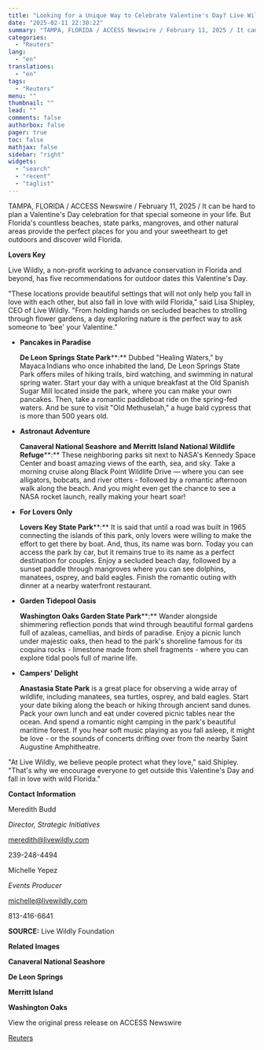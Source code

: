 ```yaml
---
title: "Looking for a Unique Way to Celebrate Valentine's Day? Live Wildly Has Five Outdoor Dates Perfect for Florida Love Birds"
date: "2025-02-11 22:30:22"
summary: "TAMPA, FLORIDA / ACCESS Newswire / February 11, 2025 / It can be hard to plan a Valentine's Day celebration for that special someone in your life. But Florida's countless beaches, state parks, mangroves, and other natural areas provide the perfect places for you and your sweetheart to get outdoors..."
categories:
  - "Reuters"
lang:
  - "en"
translations:
  - "en"
tags:
  - "Reuters"
menu: ""
thumbnail: ""
lead: ""
comments: false
authorbox: false
pager: true
toc: false
mathjax: false
sidebar: "right"
widgets:
  - "search"
  - "recent"
  - "taglist"
---
```


TAMPA, FLORIDA / ACCESS Newswire / February 11, 2025 / It can be hard to plan a Valentine's Day celebration for that special someone in your life. But Florida's countless beaches, state parks, mangroves, and other natural areas provide the perfect places for you and your sweetheart to get outdoors and discover wild Florida.

**Lovers Key**

Live Wildly, a non-profit working to advance conservation in Florida and beyond, has five recommendations for outdoor dates this Valentine's Day.

"These locations provide beautiful settings that will not only help you fall in love with each other, but also fall in love with wild Florida," said Lisa Shipley, CEO of Live Wildly. "From holding hands on secluded beaches to strolling through flower gardens, a day exploring nature is the perfect way to ask someone to ‘bee' your Valentine."

* **Pancakes in Paradise**
  
  **De Leon Springs State Park****:** Dubbed "Healing Waters," by Mayaca Indians who once inhabited the land, De Leon Springs State Park offers miles of hiking trails, bird watching, and swimming in natural spring water. Start your day with a unique breakfast at the Old Spanish Sugar Mill located inside the park, where you can make your own pancakes. Then, take a romantic paddleboat ride on the spring-fed waters. And be sure to visit "Old Methuselah," a huge bald cypress that is more than 500 years old.
* **Astronaut Adventure**
  
  **Canaveral National Seashore** **and** **Merritt Island National Wildlife Refuge****:** These neighboring parks sit next to NASA's Kennedy Space Center and boast amazing views of the earth, sea, and sky. Take a morning cruise along Black Point Wildlife Drive — where you can see alligators, bobcats, and river otters - followed by a romantic afternoon walk along the beach. And you might even get the chance to see a NASA rocket launch, really making your heart soar!
* **For Lovers Only**
  
  **Lovers Key State Park****:** It is said that until a road was built in 1965 connecting the islands of this park, only lovers were willing to make the effort to get there by boat. And, thus, its name was born. Today you can access the park by car, but it remains true to its name as a perfect destination for couples. Enjoy a secluded beach day, followed by a sunset paddle through mangroves where you can see dolphins, manatees, osprey, and bald eagles. Finish the romantic outing with dinner at a nearby waterfront restaurant.
* **Garden Tidepool Oasis**
  
  **Washington Oaks Garden State Park****:** Wander alongside shimmering reflection ponds that wind through beautiful formal gardens full of azaleas, camellias, and birds of paradise. Enjoy a picnic lunch under majestic oaks, then head to the park's shoreline famous for its coquina rocks - limestone made from shell fragments - where you can explore tidal pools full of marine life.
* **Campers' Delight**
  
  **Anastasia State Park** is a great place for observing a wide array of wildlife, including manatees, sea turtles, osprey, and bald eagles. Start your date biking along the beach or hiking through ancient sand dunes. Pack your own lunch and eat under covered picnic tables near the ocean. And spend a romantic night camping in the park's beautiful maritime forest. If you hear soft music playing as you fall asleep, it might be love - or the sounds of concerts drifting over from the nearby Saint Augustine Amphitheatre.

"At Live Wildly, we believe people protect what they love," said Shipley. "That's why we encourage everyone to get outside this Valentine's Day and fall in love with wild Florida."

**Contact Information**

Meredith Budd

*Director, Strategic Initiatives*

meredith@livewildly.com

239-248-4494

Michelle Yepez

*Events Producer*

michelle@livewildly.com

813-416-6641

**SOURCE:** Live Wildly Foundation

**Related Images**

**Canaveral National Seashore**

**De Leon Springs**

**Merritt Island**

**Washington Oaks**

View the original press release on ACCESS Newswire

[Reuters](https://www.tradingview.com/news/reuters.com,2025-02-11:newsml_ACSMQpnSa:0/)

